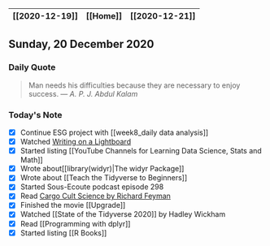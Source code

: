 | [[2020-12-19]] | [[Home]] | [[2020-12-21]] |
| :------------: | :------: | :------------: |

## Sunday, 20 December 2020

### Daily Quote
> Man needs his difficulties because they are necessary to enjoy success.
> &mdash; <cite>A. P. J. Abdul Kalam</cite>

### Today's Note

- [x] Continue ESG project with [[week8_daily data analysis]]
- [x] Watched [Writing on a Lightboard](https://www.youtube.com/watch?v=wCOuu0-o5YI&feature=youtu.be)
- [x] Started listing [[YouTube Channels for Learning Data Science, Stats and Math]] 
- [x] Wrote about[[library(widyr)|The widyr Package]] 
- [x] Wrote about [[Teach the Tidyverse to Beginners]]
- [x] Started Sous-Ecoute podcast episode 298
- [x] Read [Cargo Cult Science by Richard Feyman](http://calteches.library.caltech.edu/51/2/CargoCult.htm)
- [x] Finished the movie [[Upgrade]]
- [x] Watched [[State of the Tidyverse 2020]] by Hadley Wickham
- [x] Read [[Programming with dplyr]]
- [x] Started listing [[R Books]]
